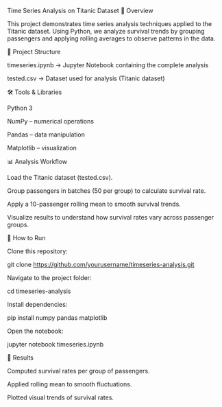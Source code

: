 Time Series Analysis on Titanic Dataset
📌 Overview

This project demonstrates time series analysis techniques applied to the Titanic dataset. Using Python, we analyze survival trends by grouping passengers and applying rolling averages to observe patterns in the data.

📂 Project Structure

timeseries.ipynb → Jupyter Notebook containing the complete analysis

tested.csv → Dataset used for analysis (Titanic dataset)

🛠️ Tools & Libraries

Python 3

NumPy – numerical operations

Pandas – data manipulation

Matplotlib – visualization

📊 Analysis Workflow

Load the Titanic dataset (tested.csv).

Group passengers in batches (50 per group) to calculate survival rate.

Apply a 10-passenger rolling mean to smooth survival trends.

Visualize results to understand how survival rates vary across passenger groups.

🚀 How to Run

Clone this repository:

git clone https://github.com/yourusername/timeseries-analysis.git


Navigate to the project folder:

cd timeseries-analysis


Install dependencies:

pip install numpy pandas matplotlib


Open the notebook:

jupyter notebook timeseries.ipynb

📌 Results

Computed survival rates per group of passengers.

Applied rolling mean to smooth fluctuations.

Plotted visual trends of survival rates.
